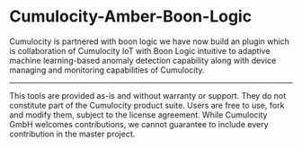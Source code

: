 # Cumulocity-Amber-Boon-Logic
Cumulocity is partnered with boon logic we have now build an plugin which is collaboration of Cumulocity IoT with Boon Logic intuitive to adaptive machine learning-based anomaly detection capability along with device managing and monitoring capabilities of Cumulocity.


---

This tools are provided as-is and without warranty or support. They do not constitute part of the Cumulocity product suite. Users are free to use, fork and modify them, subject to the license agreement. While Cumulocity GmbH welcomes contributions, we cannot guarantee to include every contribution in the master project.